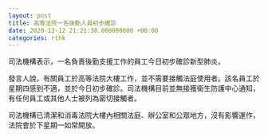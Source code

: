 ```yaml
---
layout: post
title: 高等法院一名後勤人員初步確診
date: 2020-12-12 21:21:38.000000000 +08:00
categories: rthk
---
```


司法機構表示，一名負責後勤支援工作的員工今日初步確診新型肺炎。

發言人說，有關員工於高等法院大樓工作，並不需要接觸法庭使用者。該名員工於星期四感到不適，並於今日初步確診。司法機構目前並無接獲衞生防護中心通知，有任何員工或其他人士被列為密切接觸者。

司法機構已清潔和消毒法院大樓內相關法庭、辦公室和公眾地方，沒有影響運作，法院會於下星期一如常開放。
